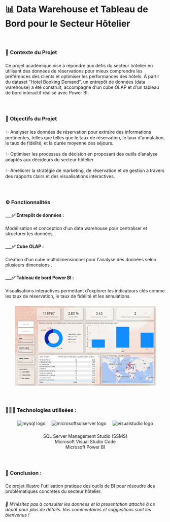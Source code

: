 <h1 align="left">📊 Data Warehouse et Tableau de Bord pour le Secteur Hôtelier</h1>

###

<br clear="both">

<h3 align="left">🎯 Contexte du Projet</h3>

###

<p align="left">Ce projet académique vise à répondre aux défis du secteur hôtelier en utilisant des données de réservations pour mieux comprendre les préférences des clients et optimiser les performances des hôtels. À partir du dataset "Hotel Booking Demand", un entrepôt de données (data warehouse) a été construit, accompagné d'un cube OLAP et d'un tableau de bord interactif réalisé avec Power BI.</p>

###

<br clear="both">

<h3 align="left">📝 Objectifs du Projet</h3>

###

<p align="left">✨  Analyser les données de réservation pour extraire des informations pertinentes, telles que  telles que le taux de réservation, le taux d'annulation, le taux de fidélité, et la durée moyenne des séjours.<br><br>✨ Optimiser les processus de décision en proposant des outils d’analyse adaptés aux décideurs du secteur hôtelier.<br><br>✨ Améliorer la stratégie de marketing, de réservation et de gestion à travers des rapports clairs et des visualisations interactives.</p>

###

<br clear="both">

<h3 align="left">⚙️ Fonctionnalités</h3>

###

<h4 align="left">___✅ Entrepôt de données :</h4>

###

<p align="left">Modélisation et conception d'un data warehouse pour centraliser et structurer les données.</p>

###

<h4 align="left">___✅ Cube OLAP :</h4>

###

<p align="left">Création d'un cube multidimensionnel pour l'analyse des données selon plusieurs dimensions .</p>

###

<h4 align="left">___✅ Tableau de bord Power BI  :</h4>

###

<p align="left">Visualisations interactives permettant d'explorer les indicateurs clés comme les taux de réservation, le taux de fidélité et les annulations.</p>

###

<div align="center">
  <img height="250" src="dashboard.png"  />
</div>

###

<br clear="both">

<h3 align="left">👨🏻‍💻 Technologies utilisées :</h3>

###

<div align="center">
  <img src="https://cdn.jsdelivr.net/gh/devicons/devicon/icons/mysql/mysql-original.svg" height="40" alt="mysql logo"  />
  <img width="12" />
  <img src="https://img.shields.io/badge/Microsoft SQL Server-CC2927?logo=microsoftsqlserver&logoColor=white&style=for-the-badge" height="40" alt="microsoftsqlserver logo"  />
  <img width="12" />
  <img src="https://cdn.jsdelivr.net/gh/devicons/devicon/icons/visualstudio/visualstudio-plain.svg" height="40" alt="visualstudio logo"  />
</div>

###

<p align="center">SQL Server Management Studio (SSMS)<br>Microsoft Visual Studio Code<br>Microsoft Power BI</p>

###

<br clear="both">

<h3 align="left">📌 Conclusion :</h3>

###

<p align="left">Ce projet illustre l'utilisation pratique des outils de BI pour résoudre des problématiques concrètes du secteur hôtelier.</p>

###

<h6 align="left">🔗 N’hésitez pas à consulter les données et la presentation attaché à ce dépôt pour plus de détails. Vos commentaires et suggestions sont les bienvenus !</h6>

###
